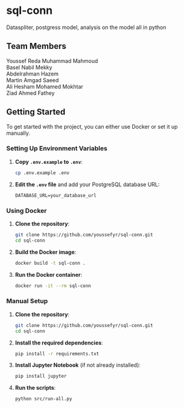 # sql-conn

Dataspliter, postgress model, analysis on the model all in python

## Team Members
Youssef Reda Muhammad Mahmoud <br>
Basel Nabil Mekky <br>
Abdelrahman Hazem <br>
Martin Amgad Saeed <br>
Ali Hesham Mohamed Mokhtar <br>
Ziad Ahmed Fathey <br>

## Getting Started

To get started with the project, you can either use Docker or set it up manually.

### Setting Up Environment Variables

1. **Copy `.env.example` to `.env`**:
    ```sh
    cp .env.example .env
    ```

2. **Edit the `.env` file** and add your PostgreSQL database URL:
    ```env
    DATABASE_URL=your_database_url
    ```

### Using Docker

1. **Clone the repository**:
    ```sh
    git clone https://github.com/youssefyr/sql-conn.git
    cd sql-conn
    ```

2. **Build the Docker image**:
    ```sh
    docker build -t sql-conn .
    ```

3. **Run the Docker container**:
    ```sh
    docker run -it --rm sql-conn
    ```

### Manual Setup

1. **Clone the repository**:
    ```sh
    git clone https://github.com/youssefyr/sql-conn.git
    cd sql-conn
    ```

2. **Install the required dependencies**:
    ```sh
    pip install -r requirements.txt
    ```

3. **Install Jupyter Notebook** (if not already installed):
    ```sh
    pip install jupyter
    ```

4. **Run the scripts**:
    ```sh
    python src/run-all.py
    ```